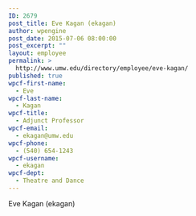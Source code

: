 ```yaml
---
ID: 2679
post_title: Eve Kagan (ekagan)
author: wpengine
post_date: 2015-07-06 08:00:00
post_excerpt: ""
layout: employee
permalink: >
  http://www.umw.edu/directory/employee/eve-kagan/
published: true
wpcf-first-name:
  - Eve
wpcf-last-name:
  - Kagan
wpcf-title:
  - Adjunct Professor
wpcf-email:
  - ekagan@umw.edu
wpcf-phone:
  - (540) 654-1243
wpcf-username:
  - ekagan
wpcf-dept:
  - Theatre and Dance
---
```

Eve Kagan (ekagan)
